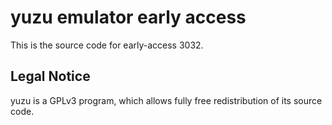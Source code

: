 yuzu emulator early access
=============

This is the source code for early-access 3032.

## Legal Notice

yuzu is a GPLv3 program, which allows fully free redistribution of its source code.